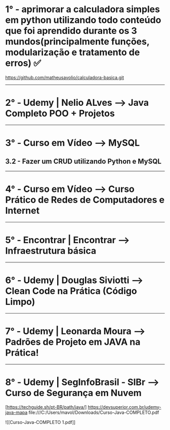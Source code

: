 # 1° -   aprimorar a calculadora simples em python utilizando todo conteúdo que foi aprendido durante os 3 mundos(principalmente funções, modularização e tratamento de erros) ✅
https://github.com/matheusavolio/calculadora-basica.git

---
# 2° - Udemy | Nelio ALves --> Java Completo POO + Projetos
---
# 3°  - Curso em Vídeo --> MySQL
## 3.2 - Fazer um CRUD utilizando Python e MySQL
---
# 4° - Curso em Vídeo --> Curso Prático de Redes de Computadores e Internet
---
# 5° - Encontrar | Encontrar --> Infraestrutura básica
---
# 6° - Udemy | Douglas Siviotti  --> Clean Code na Prática (Código Limpo)
---
# 7° - Udemy | Leonarda Moura --> Padrões de Projeto em JAVA na Prática!
---
# 8° - Udemy | SegInfoBrasil - SIBr --> Curso de Segurança em Nuvem

[https://techguide.sh/pt-BR/path/java/]
https://devsuperior.com.br/udemy-java-mapa
file:///C:/Users/mavol/Downloads/Curso-Java-COMPLETO.pdf

![[Curso-Java-COMPLETO 1.pdf]]